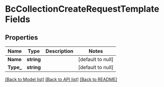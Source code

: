 # BcCollectionCreateRequestTemplateFields

## Properties
Name | Type | Description | Notes
------------ | ------------- | ------------- | -------------
**Name** | **string** |  | [default to null]
**Type_** | **string** |  | [default to null]

[[Back to Model list]](../README.md#documentation-for-models) [[Back to API list]](../README.md#documentation-for-api-endpoints) [[Back to README]](../README.md)


